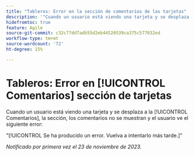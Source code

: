 ```yaml
---
title: "Tableros: Error en la sección de comentarios de las tarjetas"
description: '"Cuando un usuario está viendo una tarjeta y se desplaza a la [!UICONTROL Comentarios], la sección, los comentarios no se muestran y el usuario ve un error".'
hidefromtoc: true
feature: Agile
source-git-commit: c32c77dd7adb55d2eb44520539ca375c577032ed
workflow-type: tm+mt
source-wordcount: '72'
ht-degree: 15%

---
```



# Tableros: Error en [!UICONTROL Comentarios] sección de tarjetas

Cuando un usuario está viendo una tarjeta y se desplaza a la [!UICONTROL Comentarios], la sección, los comentarios no se muestran y el usuario ve el siguiente error:

&quot;[!UICONTROL Se ha producido un error. Vuelva a intentarlo más tarde.]&quot;

_Notificado por primera vez el 23 de noviembre de 2023._
